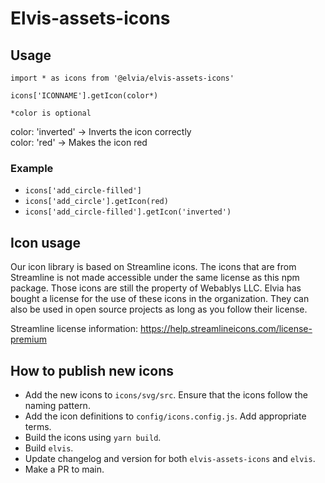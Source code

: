 # Elvis-assets-icons

## Usage

`import * as icons from '@elvia/elvis-assets-icons'`

`icons['ICONNAME'].getIcon(color*)`

`*color is optional`

color: 'inverted' -> Inverts the icon correctly <br> color: 'red' -> Makes the icon red

### Example

- `icons['add_circle-filled']`
- `icons['add_circle'].getIcon(red)`
- `icons['add_circle-filled'].getIcon('inverted')`

## Icon usage

Our icon library is based on Streamline icons. The icons that are from Streamline is not made accessible under
the same license as this npm package. Those icons are still the property of Webablys LLC. Elvia has bought a
license for the use of these icons in the organization. They can also be used in open source projects as long
as you follow their license.

Streamline license information: https://help.streamlineicons.com/license-premium

## How to publish new icons

- Add the new icons to `icons/svg/src`. Ensure that the icons follow the naming pattern.
- Add the icon definitions to `config/icons.config.js`. Add appropriate terms.
- Build the icons using `yarn build`.
- Build `elvis`.
- Update changelog and version for both `elvis-assets-icons` and `elvis`.
- Make a PR to main.
